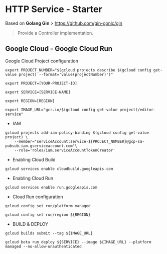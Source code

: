 # HTTP Service - Starter

Based on **Golang Gin** > https://github.com/gin-gonic/gin

> Provide a Controller implementation.


## Google Cloud - Google Cloud Run 

Google Cloud Project configuration

```
export PROJECT_NUMBER="$(gcloud projects describe $(gcloud config get-value project) --format='value(projectNumber)')" 
```

```
export PROJECT=[YOUR-PROJECT-ID]
```

``` 
export SERVICE=[SERVICE-NAME]
```

``` 
export REGION=[REGION]
```

``` 
export IMAGE_URL="gcr.io/$(gcloud config get-value project)/editor-service" 
``` 

* IAM

``` 
gcloud projects add-iam-policy-binding $(gcloud config get-value project) \
    --member="serviceAccount:service-${PROJECT_NUMBER}@gcp-sa-pubsub.iam.gserviceaccount.com"\
    --role='roles/iam.serviceAccountTokenCreator' 
```

* Enabling Cloud Build
  
```
gcloud services enable cloudbuild.googleapis.com
```

* Enabling Cloud Run
  
```
gcloud services enable run.googleapis.com
```     

* Cloud Run configuration
  
```
gcloud config set run/platform managed
```

```
gcloud config set run/region ${REGION}
```

* BUILD & DEPLOY
  
```
gcloud builds submit --tag ${IMAGE_URL} 
```  

``` 
gcloud beta run deploy ${SERVICE} --image ${IMAGE_URL} --platform managed --no-allow-unauthenticated
``` 

